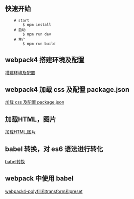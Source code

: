 ## 快速开始
```
    # start 
        $ npm install 
    # 启动
        $ npm run dev
    # 生产
        $ npm run build 

```

## webpack4 搭建环境及配置

[搭建环境及配置](./doc/1-搭建环境及配置.md) 

## webpack4 加载 css 及配置 package.json
[加载 css 及配置 package.json](./doc/2-加载css及配置pck.json.md)

## 加载HTML，图片
[加载HTML,图片](./doc/3-加载html&图片.md)

## babel 转换，对 es6 语法进行转化
[babel转换](./doc/4-babel转换.md)

## webpack 中使用 babel
[webpack4-polyfill和transform和preset](./doc/5-webpack4-polyfill和transform和preset)

